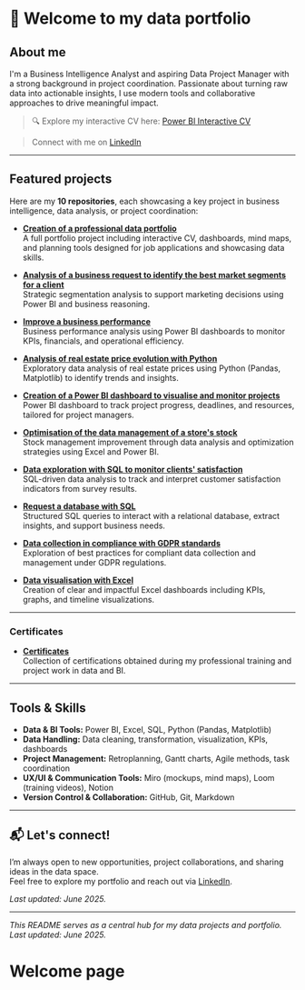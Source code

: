 # 👋 Welcome to my data portfolio

## About me

I'm a Business Intelligence Analyst and aspiring Data Project Manager with a strong background in project coordination. Passionate about turning raw data into actionable insights, I use modern tools and collaborative approaches to drive meaningful impact.

> 🔍 Explore my interactive CV here: [Power BI Interactive CV](https://app.powerbi.com/view?r=eyJrIjoiZjRiOTc3NDItN2Y3OS00Mjc3LWE3MjUtNTM3N2E4NzRjODZlIiwidCI6IjI0ZmZjMGRmLTZiM2YtNGVkZS1iYWNkLWRkNDlmZDFiNGEzMCJ9)

> Connect with me on [LinkedIn](https://www.linkedin.com/in/nathalie-currid/)

---

## Featured projects

Here are my **10 repositories**, each showcasing a key project in business intelligence, data analysis, or project coordination:

- [**Creation of a professional data portfolio**](https://github.com/ncurrid/Creation-of-a-professional-data-portfolio)  
  A full portfolio project including interactive CV, dashboards, mind maps, and planning tools designed for job applications and showcasing data skills.

- [**Analysis of a business request to identify the best market segments for a client**](https://github.com/ncurrid/Analysis-of-a-business-request-to-identify-the-best-market-segments-for-the-client)  
  Strategic segmentation analysis to support marketing decisions using Power BI and business reasoning.

- [**Improve a business performance**](https://github.com/ncurrid/Improve-a-business-performance)  
  Business performance analysis using Power BI dashboards to monitor KPIs, financials, and operational efficiency.

- [**Analysis of real estate price evolution with Python**](https://github.com/ncurrid/Analyse-real-estate-price-evolution-with-Python)  
  Exploratory data analysis of real estate prices using Python (Pandas, Matplotlib) to identify trends and insights.

- [**Creation of a Power BI dashboard to visualise and monitor projects**](https://github.com/ncurrid/Creation-of-a-Power-BI-dashboard-to-visualise-and-monitor-projects-)  
  Power BI dashboard to track project progress, deadlines, and resources, tailored for project managers.

- [**Optimisation of the data management of a store's stock**](https://github.com/ncurrid/Optimisation-of-the-data-management-of-a-store-s-stock)  
  Stock management improvement through data analysis and optimization strategies using Excel and Power BI.

- [**Data exploration with SQL to monitor clients' satisfaction**](https://github.com/ncurrid/Data-exploration-with-SQL-to-monitor-clients-satisfaction)  
  SQL-driven data analysis to track and interpret customer satisfaction indicators from survey results.

- [**Request a database with SQL**](https://github.com/ncurrid/Request-a-database-with-SQL)  
  Structured SQL queries to interact with a relational database, extract insights, and support business needs.

- [**Data collection in compliance with GDPR standards**](https://github.com/ncurrid/Data-collection-in-compliance-with-GDPR-standards)  
  Exploration of best practices for compliant data collection and management under GDPR regulations.

- [**Data visualisation with Excel**](https://github.com/ncurrid/Data-visualisation-with-Excel)  
  Creation of clear and impactful Excel dashboards including KPIs, graphs, and timeline visualizations.

---

### Certificates

- [**Certificates**](https://github.com/ncurrid/Certificates)  
  Collection of certifications obtained during my professional training and project work in data and BI.

---

## Tools & Skills

- **Data & BI Tools:** Power BI, Excel, SQL, Python (Pandas, Matplotlib)
- **Data Handling:** Data cleaning, transformation, visualization, KPIs, dashboards
- **Project Management:** Retroplanning, Gantt charts, Agile methods, task coordination
- **UX/UI & Communication Tools:** Miro (mockups, mind maps), Loom (training videos), Notion
- **Version Control & Collaboration:** GitHub, Git, Markdown

---

## 📬 Let's connect!

I’m always open to new opportunities, project collaborations, and sharing ideas in the data space.  
Feel free to explore my portfolio and reach out via [LinkedIn](https://www.linkedin.com/in/nathalie-currid/).

*Last updated: June 2025.*

---

*This README serves as a central hub for my data projects and portfolio. Last updated: June 2025.*
# Welcome page

